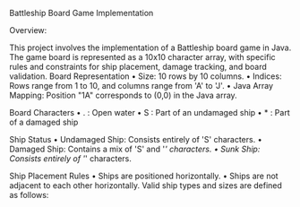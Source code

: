 Battleship Board Game Implementation
                  
Overview:

This project involves the implementation of a Battleship board game in Java. The game board is represented as a 10x10 character array, with specific rules and constraints for ship placement, damage tracking, and board validation.
Board Representation
•	Size: 10 rows by 10 columns.
•	Indices: Rows range from 1 to 10, and columns range from 'A' to 'J'.
•	Java Array Mapping: Position "1A" corresponds to (0,0) in the Java array.

Board Characters
•	. : Open water
•	S : Part of an undamaged ship
•	* : Part of a damaged ship

Ship Status
•	Undamaged Ship: Consists entirely of 'S' characters.
•	Damaged Ship: Contains a mix of 'S' and '*' characters.
•	Sunk Ship: Consists entirely of '*' characters.

Ship Placement Rules
•	Ships are positioned horizontally.
•	Ships are not adjacent to each other horizontally.
Valid ship types and sizes are defined as follows:
